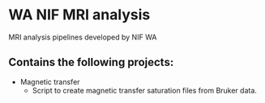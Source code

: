 # WA NIF MRI analysis

MRI analysis pipelines developed by NIF WA

## Contains the following projects:

- Magnetic transfer
    - Script to create magnetic transfer saturation files from Bruker data.
